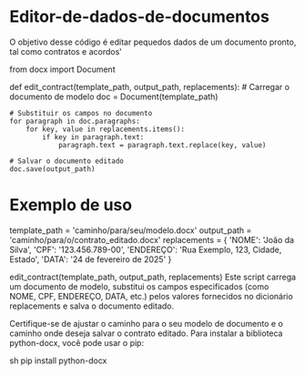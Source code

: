 # Editor-de-dados-de-documentos
O objetivo desse código é editar pequedos dados de um documento pronto, tal como contratos e acordos'


from docx import Document

def edit_contract(template_path, output_path, replacements):
    # Carregar o documento de modelo
    doc = Document(template_path)
    
    # Substituir os campos no documento
    for paragraph in doc.paragraphs:
        for key, value in replacements.items():
            if key in paragraph.text:
                paragraph.text = paragraph.text.replace(key, value)
    
    # Salvar o documento editado
    doc.save(output_path)

# Exemplo de uso
template_path = 'caminho/para/seu/modelo.docx'
output_path = 'caminho/para/o/contrato_editado.docx'
replacements = {
    'NOME': 'João da Silva',
    'CPF': '123.456.789-00',
    'ENDEREÇO': 'Rua Exemplo, 123, Cidade, Estado',
    'DATA': '24 de fevereiro de 2025'
}

edit_contract(template_path, output_path, replacements)
Este script carrega um documento de modelo, substitui os campos especificados (como NOME, CPF, ENDEREÇO, DATA, etc.) pelos valores fornecidos no dicionário replacements e salva o documento editado.

Certifique-se de ajustar o caminho para o seu modelo de documento e o caminho onde deseja salvar o contrato editado. Para instalar a biblioteca python-docx, você pode usar o pip:

sh
pip install python-docx
